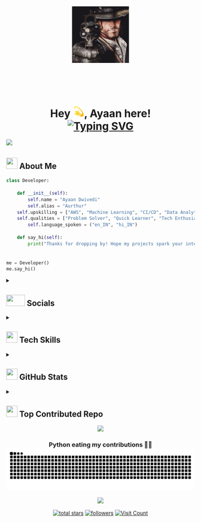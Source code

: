 <h1 align="center">
  <a href="#">
    <img width="30%" height="auto" src="https://github.com/Aurthur07/Aurthur07/blob/main/Untitled design.gif" height="175px"/>
  </a><br><br><br>
  <h1 align="center">Hey <img src="https://github.com/Aurthur07/Aurthur07/blob/main/star.gif" width="30px" height="30px" />, Ayaan here!<br>
<a href="https://git.io/typing-svg"><img src="https://readme-typing-svg.demolab.com?font=Teko&size=30&pause=1000&color=F7F7F7&center=true&vCenter=true&random=false&width=435&lines=AI+%26+Data+Science+Engineer;SIH+2024+National+Finalist;Student+of+SIES+GST+AI%26DS+2022-26" alt="Typing SVG" /></a>
</h1>

![](https://raw.githubusercontent.com/Aurthur07/github-stats/master/generated/overview.svg#gh-dark-mode-only)


<h2 ><img src="https://gist.githubusercontent.com/arunprakashpj/48aa20057048b46c6f9ba9d114a8b76f/raw/69a9d496f651091a509ea8d9913c4aef5c419afb/Hi.gif" width="30px" height="30px" /> About Me</h2>

```python
class Developer:

    def __init__(self):
        self.name = "Ayaan Dwivedi"
        self.alias = "Aurthur"
	self.upskilling = ["AWS", "Machine Learning", "CI/CD", "Data Analytics"]
	self.qualities = ["Problem Solver", "Quick Learner", "Tech Enthusiast", "Team Player"]
        self.language_spoken = ("en_IN", "hi_IN")

    def say_hi(self):
        print("Thanks for dropping by! Hope my projects spark your interest! 👋")


me = Developer()
me.say_hi()
```


<details > 
  <summary><h2 ><img src="https://user-images.githubusercontent.com/74038190/214644145-264f4759-7633-441e-9d67-d8dda9d50d26.gif" width="50px" height="30px" />   Socials</h2></summary>
	
### Contact Me:
[![LinkedIn](https://img.shields.io/badge/LinkedIn-0077B5?style=for-the-badge&logo=linkedin&logoColor=white)](https://linkedin.com/in/ayaan-dwivedi)
[![Gmail](https://img.shields.io/badge/Gmail-D14836?style=for-the-badge&logo=gmail&logoColor=white)](mailto:dcayaand@gmail.com)

### Coding Sites:
[![Kaggle](https://img.shields.io/badge/Kaggle-20BEFF?style=for-the-badge&logo=Kaggle&logoColor=white)](https://www.kaggle.com/ayaandwivedi)
[![Leetcode](https://img.shields.io/badge/-LeetCode-FFA116?style=for-the-badge&logo=LeetCode&logoColor=black)](https://leetcode.com/Aurthur07)
[![HackerRank](https://img.shields.io/badge/-Hackerrank-2EC866?style=for-the-badge&logo=HackerRank&logoColor=white)](https://hackerrank.com/dcayaand)

</details>

<details > 
<summary><h2 ><img src="https://user-images.githubusercontent.com/74038190/212284087-bbe7e430-757e-4901-90bf-4cd2ce3e1852.gif" width="30px" height="30px" />   Tech Skills</h2></summary>
 
### **Proficient** :
![Python](https://img.shields.io/badge/python-3670A0?style=for-the-badge&logo=python&logoColor=ffdd54)
![AWS](https://img.shields.io/badge/AWS-%23FF9900.svg?style=for-the-badge&logo=amazon-aws&logoColor=white)
![Terraform](https://img.shields.io/badge/terraform-%235835CC.svg?style=for-the-badge&logo=terraform&logoColor=white)
![Power Bi](https://img.shields.io/badge/power_bi-F2C811?style=for-the-badge&logo=powerbi&logoColor=black)
![Pandas](https://img.shields.io/badge/pandas-%23150458.svg?style=for-the-badge&logo=pandas&logoColor=white)
![scikit-learn](https://img.shields.io/badge/scikit--learn-%23F7931E.svg?style=for-the-badge&logo=scikit-learn&logoColor=white)
![NumPy](https://img.shields.io/badge/numpy-%23013243.svg?style=for-the-badge&logo=numpy&logoColor=white)
![Tableau](https://img.shields.io/badge/Tableau-E97627?style=for-the-badge&logo=Tableau&logoColor=white)
![Jupyter](https://img.shields.io/badge/Jupyter-F37626.svg?&style=for-the-badge&logo=Jupyter&logoColor=white)
![Markdown](https://img.shields.io/badge/Markdown-000000?style=for-the-badge&logo=markdown&logoColor=white)
![Excel](https://img.shields.io/badge/Microsoft_Excel-217346?style=for-the-badge&logo=microsoft-excel&logoColor=white)

### **Familiar** :
![C++](https://img.shields.io/badge/c++-%2300599C.svg?style=for-the-badge&logo=c%2B%2B&logoColor=white)
![C](https://img.shields.io/badge/c-%2300599C.svg?style=for-the-badge&logo=c&logoColor=white)
![MySQL](https://img.shields.io/badge/mysql-%2300000f.svg?style=for-the-badge&logo=mysql&logoColor=white)
![Docker](https://img.shields.io/badge/docker-%230db7ed.svg?style=for-the-badge&logo=docker&logoColor=white)
![Jenkins](https://img.shields.io/badge/jenkins-%232C5263.svg?style=for-the-badge&logo=jenkins&logoColor=white)
![JavaScript](https://img.shields.io/badge/JavaScript-323330?style=for-the-badge&logo=javascript&logoColor=F7DF1E)
![HTML](https://img.shields.io/badge/HTML5-E34F26?style=for-the-badge&logo=html5&logoColor=white)
![CSS](https://img.shields.io/badge/CSS3-1572B6?style=for-the-badge&logo=css3&logoColor=white)
![TensorFlow](https://img.shields.io/badge/TensorFlow-FF6F00?style=for-the-badge&logo=tensorflow&logoColor=white)

### **Learning** :
![React](https://img.shields.io/badge/react-%2320232a.svg?style=for-the-badge&logo=react&logoColor=%2361DAFB)

</details>

<details > 
<summary><h2 ><img src="https://user-images.githubusercontent.com/74038190/235223599-0eadbd7c-c916-4f24-af9d-9242730e6172.gif" width="30px" height="30px" />  GitHub Stats</h2></summary>

 
<div align="center">
	
  ![Ayaan's github activity graph](https://github-readme-activity-graph.vercel.app/graph?username=Aurthur07&theme=github-compact)
  ![](https://github-readme-streak-stats.herokuapp.com/?user=Aurthur07&theme=chartreuse-dark&hide_border=false)<br/>
  ![](https://github-readme-stats.vercel.app/api/top-langs/?username=Aurthur07&theme=chartreuse-dark&hide_border=false&include_all_commits=true&count_private=false&layout=compact)<br/>

</div>

</details>

<details > 
<summary><h2 ><img src="https://user-images.githubusercontent.com/74038190/216656949-4d98aa51-a60a-4dd1-b531-1b5745e18002.gif" width="30px" height="30px" />  Top Contributed Repo</h2></summary>

![](https://github-contributor-stats.vercel.app/api?username=Aurthur07&limit=10&theme=radical&combine_all_yearly_contributions=true)

<h1 align="center">
  <a href="https://github.com/Aurthur07?tab=repositories"><img alt="All Repositories" title="All Repositories" src="https://custom-icon-badges.demolab.com/badge/-Click%20Here%20For%20All%20My%20Repos-1F222E?style=for-the-badge&logoColor=white&logo=repo"/></a>
</h1>
</details>

<div align="center">
  <img src="https://user-images.githubusercontent.com/74038190/212284100-561aa473-3905-4a80-b561-0d28506553ee.gif"  />
</div>

<h3 align="center"> Python eating my contributions 🐍🐍
<img alt="GitHub Snake" src="https://raw.githubusercontent.com/Aurthur07/Aurthur07/output/github-contribution-grid-snake-dark.svg" />
</h3>

<div align="center">
  <img src="https://user-images.githubusercontent.com/74038190/212284100-561aa473-3905-4a80-b561-0d28506553ee.gif"  />
</div>

<!-- Social badges -->
<p align="center">
  <a href="https://github.com/Aurthur07?tab=repositories&sort=stargazers">
    <img alt="total stars" title="Total stars on GitHub" src="https://custom-icon-badges.demolab.com/github/stars/Aurthur07?color=55960c&style=for-the-badge&labelColor=488207&logo=star"/></a>
  <a href="https://github.com/Aurthur07?tab=followers">
    <img alt="followers" title="Follow me on Github" src="https://custom-icon-badges.demolab.com/github/followers/Aurthur07?color=236ad3&labelColor=1155ba&style=for-the-badge&logo=person-add&label=Follow&logoColor=white"/></a>
  <a href="https://visitcount.itsvg.in">
    <img src="https://visitcount.itsvg.in/api?id=Aurthur07&icon=2&color=8" alt="Visit Count" /></a>
</p>
